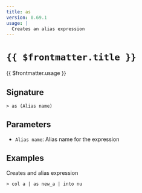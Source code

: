 ```yaml
---
title: as
version: 0.69.1
usage: |
  Creates an alias expression
---
```


# <code>{{ $frontmatter.title }}</code>

<div style='white-space: pre-wrap;'>{{ $frontmatter.usage }}</div>

## Signature

```> as (Alias name)```

## Parameters

 -  `Alias name`: Alias name for the expression

## Examples

Creates and alias expression
```shell
> col a | as new_a | into nu
```
